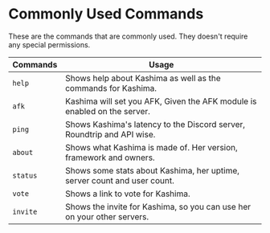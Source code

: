 # Commonly Used Commands
These are the commands that are commonly used. They doesn't require any special permissions.

|Commands|Usage|
|--------|-----|
`help`| Shows help about Kashima as well as the commands for Kashima.|
`afk`| Kashima will set you AFK, Given the AFK module is enabled on the server.|
`ping`| Shows Kashima's latency to the Discord server, Roundtrip and API wise.|
`about`| Shows what Kashima is made of. Her version, framework and owners.|
`status`| Shows some stats about Kashima, her uptime, server count and user count.|
`vote`| Shows a link to vote for Kashima.|
`invite`| Shows the invite for Kashima, so you can use her on your other servers.|